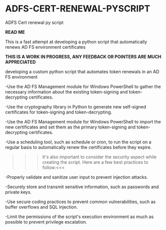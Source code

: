 # ADFS-CERT-RENEWAL-PYSCRIPT
ADFS Cert renewal py script

**READ ME**

This is a fast attempt at developing a python script that automatically renews AD FS environment certificates 

**THIS IS A WORK IN PROGRESS, ANY FEEDBACK OR POINTERS ARE MUCH APPRECIATED**

developing a custom python script that automates token renewals in an AD FS environment

-Use the AD FS Management module for Windows PowerShell to gather the necessary information about the existing token-signing and token-decrypting certificates.

-Use the cryptography library in Python to generate new self-signed certificates for token-signing and token-decrypting.

-Use the AD FS Management module for Windows PowerShell to import the new certificates and set them as the primary token-signing and token-decrypting certificates.

-Use a scheduling tool, such as schedule or cron, to run the script on a regular basis to automatically renew the certificates before they expire.

>>>It's also important to consider the security aspect while creating the script. Here are a few best practices to follow:<<<

-Properly validate and sanitize user input to prevent injection attacks.

-Securely store and transmit sensitive information, such as passwords and private keys.

-Use secure coding practices to prevent common vulnerabilities, such as buffer overflows and SQL injection.

-Limit the permissions of the script's execution environment as much as possible to prevent privilege escalation.
